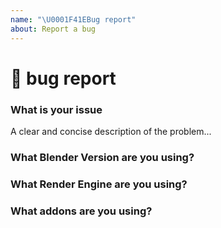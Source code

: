 ```yaml
---
name: "\U0001F41EBug report"
about: Report a bug
---
```


# 🐞 bug report

### What is your issue
<!-- ✍️--> A clear and concise description of the problem...

### What Blender Version are you using?

<!-- ✍️-->

### What Render Engine are you using?

<!-- ✍️-->

### What addons are you using?

<!-- ✍️-->
